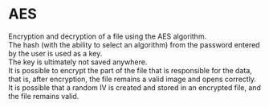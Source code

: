 # AES
Encryption and decryption of a file using the AES algorithm.<br>
The hash (with the ability to select an algorithm) from the password entered by the user is used as a key.<br>
The key is ultimately not saved anywhere.<br>
It is possible to encrypt the part of the file that is responsible for the data, that is, after encryption, the file remains a valid image and opens correctly.<br>
It is possible that a random IV is created and stored in an encrypted file, and the file remains valid.